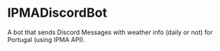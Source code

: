 # IPMADiscordBot
A bot that sends Discord Messages with weather info (daily or not) for Portugal (using IPMA API).
